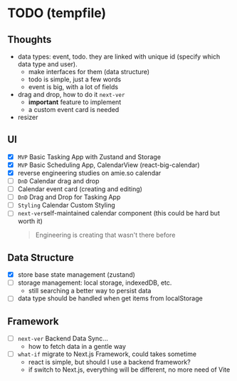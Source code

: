 # TODO (tempfile)

## Thoughts

- data types: event, todo. they are linked with unique id (specify which data type and user).
  - make interfaces for them (data structure)
  - todo is simple, just a few words
  - event is big, with a lot of fields
- drag and drop, how to do it `next-ver`
    - **important** feature to implement
    - a custom event card is needed
- resizer

## UI

- [x] `MVP` Basic Tasking App with Zustand and Storage
- [x] `MVP` Basic Scheduling App, CalendarView (react-big-calendar)
- [x] reverse engineering studies on amie.so calendar
- [ ] `DnD` Calendar drag and drop
- [ ] Calendar event card (creating and editing)
- [ ] `DnD` Drag and Drop for Tasking App
- [ ] `Styling` Calendar Custom Styling
- [ ] `next-ver`self-maintained calendar component (this could be hard but worth it)
  > Engineering is creating that wasn't there before 

## Data Structure

- [x] store base state management (zustand)
- [ ] storage management: local storage, indexedDB, etc.
  - still searching a better way to persist data
- [ ] data type should be handled when get items from localStorage

## Framework

- [ ] `next-ver` Backend Data Sync... 
  - how to fetch data in a gentle way
- [ ] `what-if` migrate to Next.js Framework, could takes sometime
  - react is simple, but should I use a backend framework? 
  - if switch to Next.js, everything will be different, no more need of Vite